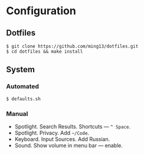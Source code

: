 # Configuration

## Dotfiles

```
$ git clone https://github.com/ming13/dotfiles.git
$ cd dotfiles && make install
```

## System

### Automated

```
$ defaults.sh
```

### Manual

* Spotlight. Search Results. Shortcuts — `^ Space`.
* Spotlight. Privacy. Add `~/Code`.
* Keyboard. Input Sources. Add Russian.
* Sound. Show volume in menu bar — enable.
